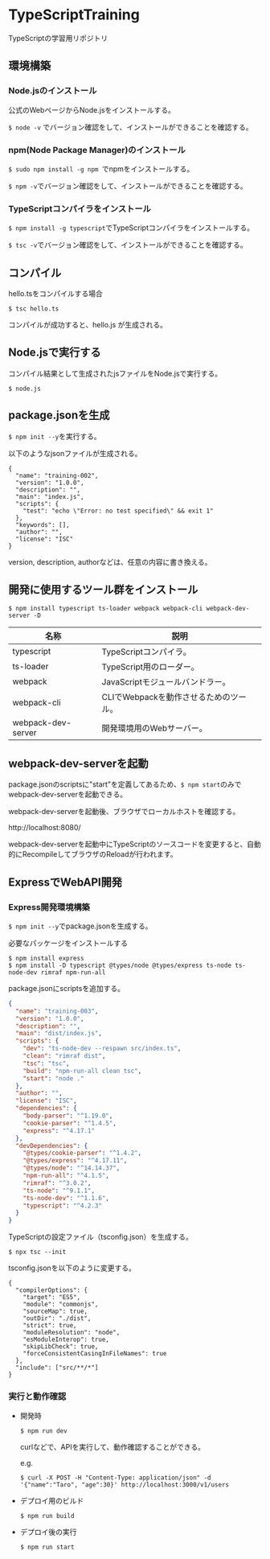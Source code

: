 # TypeScriptTraining
TypeScriptの学習用リポジトリ



## 環境構築



### Node.jsのインストール

公式のWebページからNode.jsをインストールする。

`$ node -v` でバージョン確認をして、インストールができることを確認する。



### npm(Node Package Manager)のインストール

`$ sudo npm install -g npm `でnpmをインストールする。

`$ npm -v`でバージョン確認をして、インストールができることを確認する。



### TypeScriptコンパイラをインストール

`$ npm install -g typescript`でTypeScriptコンパイラをインストールする。

`$ tsc -v`でバージョン確認をして、インストールができることを確認する。



## コンパイル

hello.tsをコンパイルする場合

`$ tsc hello.ts`

コンパイルが成功すると、hello.js が生成される。



## Node.jsで実行する

コンパイル結果として生成されたjsファイルをNode.jsで実行する。

`$ node.js`



## package.jsonを生成

`$ npm init --y`を実行する。

以下のようなjsonファイルが生成される。

```
{
  "name": "training-002",
  "version": "1.0.0",
  "description": "",
  "main": "index.js",
  "scripts": {
    "test": "echo \"Error: no test specified\" && exit 1"
  },
  "keywords": [],
  "author": "",
  "license": "ISC"
}
```

version, description, authorなどは、任意の内容に書き換える。



## 開発に使用するツール群をインストール

`$ npm install typescript ts-loader webpack webpack-cli webpack-dev-server -D`



| 名称               | 説明                                   |
| ------------------ | -------------------------------------- |
| typescript         | TypeScriptコンパイラ。                 |
| ts-loader          | TypeScript用のローダー。               |
| webpack            | JavaScriptモジュールバンドラー。       |
| webpack-cli        | CLIでWebpackを動作させるためのツール。 |
| webpack-dev-server | 開発環境用のWebサーバー。              |



## webpack-dev-serverを起動

package.jsonのscriptsに"start"を定義してあるため、`$ npm start`のみでwebpack-dev-serverを起動できる。

webpack-dev-serverを起動後、ブラウザでローカルホストを確認する。

http://localhost:8080/



webpack-dev-serverを起動中にTypeScriptのソースコードを変更すると、自動的にRecompileしてブラウザのReloadが行われます。



## ExpressでWebAPI開発



### Express開発環境構築

`$ npm init --y`でpackage.jsonを生成する。



必要なパッケージをインストールする

```
$ npm install express
$ npm install -D typescript @types/node @types/express ts-node ts-node-dev rimraf npm-run-all
```



package.jsonにscriptsを追加する。

```json
{
  "name": "training-003",
  "version": "1.0.0",
  "description": "",
  "main": "dist/index.js",
  "scripts": {
    "dev": "ts-node-dev --respawn src/index.ts",
    "clean": "rimraf dist",
    "tsc": "tsc",
    "build": "npm-run-all clean tsc",
    "start": "node ."
  },
  "author": "",
  "license": "ISC",
  "dependencies": {
    "body-parser": "^1.19.0",
    "cookie-parser": "^1.4.5",
    "express": "^4.17.1"
  },
  "devDependencies": {
    "@types/cookie-parser": "^1.4.2",
    "@types/express": "^4.17.11",
    "@types/node": "^14.14.37",
    "npm-run-all": "^4.1.5",
    "rimraf": "^3.0.2",
    "ts-node": "^9.1.1",
    "ts-node-dev": "^1.1.6",
    "typescript": "^4.2.3"
  }
}

```



TypeScriptの設定ファイル（tsconfig.json）を生成する。

`$ npx tsc --init`



tsconfig.jsonを以下のように変更する。

```
{
  "compilerOptions": {
    "target": "ES5",
    "module": "commonjs",
    "sourceMap": true,
    "outDir": "./dist",
    "strict": true,
    "moduleResolution": "node",
    "esModuleInterop": true,
    "skipLibCheck": true,
    "forceConsistentCasingInFileNames": true
  },
  "include": ["src/**/*"]
}
```



### 実行と動作確認

- 開発時

  `$ npm run dev`

  curlなどで、APIを実行して、動作確認することができる。

  e.g.

  ```
  $ curl -X POST -H "Content-Type: application/json" -d '{"name":"Taro", "age":30}' http://localhost:3000/v1/users
  ```

- デプロイ用のビルド

  `$ npm run build`

- デプロイ後の実行

  `$ npm run start`

